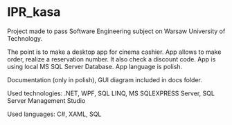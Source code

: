 # IPR_kasa
Project made to pass Software Engineering subject on Warsaw University of Technology. 

The point is to make a desktop app for cinema cashier. App allows to make order, realize a reservation number.
It also check a discount code. App is using local MS SQL Server Database. App language is polish. 

Documentation (only in polish), GUI diagram included in docs folder. 

Used technologies: .NET, WPF, SQL LINQ, MS SQLEXPRESS Server, SQL Server Management Studio 

Used languages: C#, XAML, SQL
